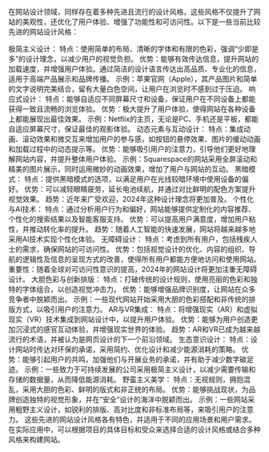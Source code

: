 在网站设计领域，同样存在着多种先进且流行的设计风格，这些风格不仅提升了网站的美观性，还优化了用户体验、增强了功能性和可访问性。以下是一些当前比较先进的网站设计风格：

极简主义设计：
特点：使用简单的布局、清晰的字体和有限的色彩，强调“少即是多”的设计理念，以减少用户的视觉负担。
优势：能够有效传达信息，提升网站的加载速度，并增强用户体验。通过简洁的设计语言传达出高品质、专业化的信息，适用于高端产品展示和品牌传播。
示例：苹果官网（Apple），其产品图片和简单的文字说明完美结合，留有大量白色空间，让用户在浏览时不感到过于压迫。
响应式设计：
特点：能够自适应不同屏幕尺寸和设备，保证用户在不同设备上都能获得一致且流畅的浏览体验。
优势：极大提升了用户体验，使得网站在各种设备上都能展现出最佳效果。
示例：Netflix的主页，无论是PC、手机还是平板，都能自适应屏幕尺寸，保证最佳的观影体验。
动态元素与互动设计：
特点：集成动画、滚动效果和微交互来增加用户的参与感，如按钮的悬停效果、图片的缓动动画和加载过程中的动态提示等。
优势：能够吸引用户的注意力，引导他们更好地理解网站内容，并提升整体用户体验。
示例：Squarespace的网站采用全屏滚动和精美的图片展示，同时运用微妙的动画效果，增加了用户与网站的互动。
黑暗模式：
特点：提供黑暗模式的选项，以满足用户在光线较暗环境中使用设备的偏好。
优势：可以减轻眼睛疲劳，延长电池续航，并通过对比鲜明的配色方案提升视觉效果。
趋势：近年来广受欢迎，2024年这种设计理念将更加普及。
个性化与AI技术：
特点：通过分析用户行为和偏好，网站能够提供定制化的内容推荐、个性化的搜索结果以及智能客服支持。
优势：可以提高用户满意度，增加用户粘性，并推动转化率的提升。
趋势：随着人工智能的快速发展，网站将越来越多地采用AI技术实现个性化体验。
无障碍设计：
特点：考虑到所有用户，包括残疾人士的需求，确保网站的可访问性。
优势：包括视觉设计的优化、内容的组织、导航的逻辑性及信息的呈现方式的改善，使得所有用户都能方便地访问和使用网站。
重要性：随着全球对可访问性意识的提高，2024年的网站设计将更加注重无障碍设计。
大胆色彩与创新排版：
特点：打破传统的设计规则，使用亮丽的色彩和独特的字体组合，以创造视觉冲击力。
优势：能够增强品牌识别度，让网站在众多竞争者中脱颖而出。
示例：一些现代网站开始采用大胆的色彩搭配和非传统的排版方式，以吸引用户的注意力。
AR与VR集成：
特点：将增强现实（AR）和虚拟现实（VR）技术集成到网站设计中，以提升用户体验。
优势：能够为用户创造更加沉浸式的感官互动体验，并增强现实世界的体验。
趋势：AR和VR已成为越来越流行的术语，并被认为是网页设计的下一个前沿领域。
生态意识设计：
特点：设计网站时传达对环保的承诺，采用简约、优化设计和减少能源消耗的策略。
优势：能够引起用户的共鸣，加强他们与开展业务的承诺，并有助于减少数字碳足迹。
示例：一些致力于可持续发展的公司采用极简主义设计，以减少需要传输和存储的数据量，从而降低能源消耗。
野蛮主义美学：
特点：无视规则，拥抱混乱，采用大胆的色彩、鲜明的版式和非正统的布局。
优势：能够挑战现状，为品牌创造独特的视觉形象，并在“安全”设计的海洋中脱颖而出。
示例：一些网站采用粗野主义设计，如锐利的排版、高对比度和非标准布局等，来吸引用户的注意力。
这些先进的网站设计风格各有特色，并适用于不同的应用场景和用户需求。在实际应用中，可以根据项目的具体目标和受众来选择合适的设计风格或结合多种风格来构建网站。